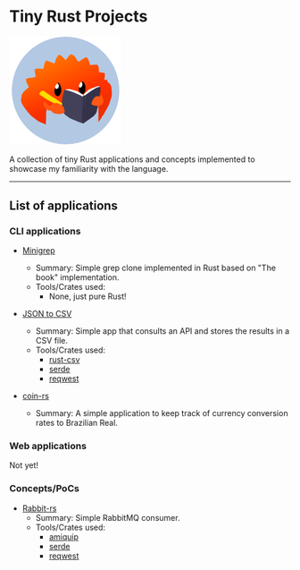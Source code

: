 # Tiny Rust Projects

<img src="doc-assets/ferris.png" alt="ferris" width="200"/>

A collection of tiny Rust applications and concepts implemented to showcase my familiarity with the language.

---

## List of applications

### CLI applications

* [Minigrep](/minigrep/)
  * Summary: Simple grep clone implemented in Rust based on "The book" implementation.
  * Tools/Crates used:
    * None, just pure Rust!

* [JSON to CSV](/json_to_csv/)
  * Summary: Simple app that consults an API and stores the results in a CSV file.
  * Tools/Crates used:
    * [rust-csv](https://docs.rs/csv/latest/csv/)
    * [serde](https://serde.rs/)
    * [reqwest](https://docs.rs/reqwest/0.11.11/reqwest/)

* [coin-rs](/coin-rs/)
  * Summary: A simple application to keep track of currency conversion rates to Brazilian Real.

### Web applications

Not yet!

### Concepts/PoCs

* [Rabbit-rs](/rabbit-rs/)
  * Summary: Simple RabbitMQ consumer.
  * Tools/Crates used:
    * [amiquip](https://crates.io/crates/amiquip)
    * [serde](https://serde.rs/)
    * [reqwest](https://docs.rs/reqwest/0.11.11/reqwest/)
